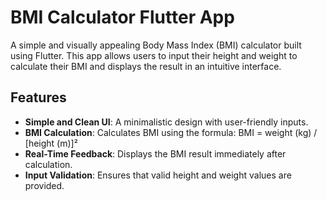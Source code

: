 # BMI Calculator Flutter App

A simple and visually appealing Body Mass Index (BMI) calculator built using Flutter.
This app allows users to input their height and weight to calculate their BMI and displays the result in an intuitive interface.

## Features

- **Simple and Clean UI**: A minimalistic design with user-friendly inputs.
- **BMI Calculation**: Calculates BMI using the formula: BMI = weight (kg) / [height (m)]²
- **Real-Time Feedback**: Displays the BMI result immediately after calculation.
- **Input Validation**: Ensures that valid height and weight values are provided.
